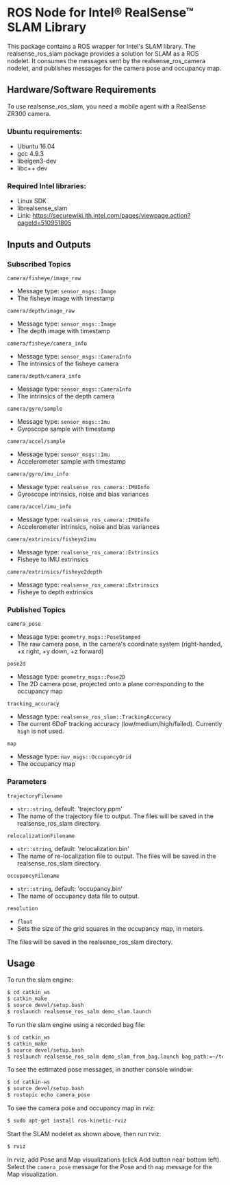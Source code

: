 # ROS Node for Intel® RealSense™ SLAM Library

This package contains a ROS wrapper for Intel's SLAM library. The realsense_ros_slam package provides a solution for SLAM as a ROS nodelet. It consumes the messages sent by the realsense_ros_camera nodelet, and publishes messages for the camera pose and occupancy map.

## Hardware/Software Requirements

To use realsense_ros_slam, you need a mobile agent with a RealSense ZR300 camera.

###  Ubuntu requirements:
- Ubuntu 16.04
- gcc 4.9.3
- libeigen3-dev
- libc++ dev 

###  Required Intel libraries:
- Linux SDK
- librealsense_slam
- Link: https://securewiki.ith.intel.com/pages/viewpage.action?pageId=510951805

## Inputs and Outputs

### Subscribed Topics

`camera/fisheye/image_raw`

- Message type: `sensor_msgs::Image`
- The fisheye image with timestamp

`camera/depth/image_raw`

- Message type: `sensor_msgs::Image`
- The depth image with timestamp

`camera/fisheye/camera_info`

- Message type: `sensor_msgs::CameraInfo`
- The intrinsics of the fisheye camera

`camera/depth/camera_info` 

- Message type: `sensor_msgs::CameraInfo`
- The intrinsics of the depth camera

`camera/gyro/sample`

- Message type: `sensor_msgs::Imu`
- Gyroscope sample with timestamp

`camera/accel/sample`

- Message type: `sensor_msgs::Imu`
- Accelerometer sample with timestamp 

`camera/gyro/imu_info`

- Message type: `realsense_ros_camera::IMUInfo`
- Gyroscope intrinsics, noise and bias variances

`camera/accel/imu_info`

- Message type: `realsense_ros_camera::IMUInfo`
- Accelerometer intrinsics, noise and bias variances

`camera/extrinsics/fisheye2imu`

- Message type: `realsense_ros_camera::Extrinsics`
- Fisheye to IMU extrinsics

`camera/extrinsics/fisheye2depth`

- Message type: `realsense_ros_camera::Extrinsics`
- Fisheye to depth extrinsics
        
### Published Topics

`camera_pose`

- Message type: `geometry_msgs::PoseStamped`
- The raw camera pose, in the camera's coordinate system (right-handed, +x right, +y down, +z forward)

`pose2d`

- Message type: `geometry_msgs::Pose2D`
- The 2D camera pose, projected onto a plane corresponding to the occupancy map

`tracking_accuracy`

- Message type: `realsense_ros_slam::TrackingAccuracy`
- The current 6DoF tracking accuracy (low/medium/high/failed). Currently `high` is not used.

`map`

- Message type: `nav_msgs::OccupancyGrid`
- The occupancy map

### Parameters

`trajectoryFilename` 

- `str::string`, default: 'trajectory.ppm'
- The name of the trajectory file to output. The files will be saved in the realsense_ros_slam directory.

`relocalizationFilename` 

- `str::string`, default: 'relocalization.bin'
- The name of re-localization file to output. The files will be saved in the realsense_ros_slam directory.

`occupancyFilename`
- `str::string`, default: 'occupancy.bin'
- The name of occupancy data file to output. 

`resolution`
- `float`
- Sets the size of the grid squares in the occupancy map, in meters.

The files will be saved in the realsense_ros_slam directory.

## Usage

To run the slam engine:
```bash
$ cd catkin_ws
$ catkin_make
$ source devel/setup.bash
$ roslaunch realsense_ros_salm demo_slam.launch
```

To run the slam engine using a recorded bag file:
```bash
$ cd catkin_ws
$ catkin_make
$ source devel/setup.bash
$ roslaunch realsense_ros_salm demo_slam_from_bag.launch bag_path:=~/test.bag
```

To see the estimated pose messages, in another console window:
```bash
$ cd catkin-ws
$ source devel/setup.bash
$ rostopic echo camera_pose
```

To see the camera pose and occupancy map in rviz:
```bash
$ sudo apt-get install ros-kinetic-rviz
```

Start the SLAM nodelet as shown above, then run rviz:

```bash
$ rviz
```

In rviz, add Pose and Map visualizations (click Add button near bottom left). Select the `camera_pose` message for the Pose and th `map` message for the Map visualization.

